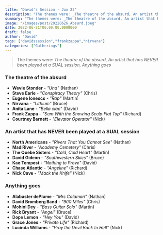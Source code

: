 ```yaml
---
title: "David's Session - Jun 22"
description: "The themes were: _The theatre of the absurd, An artist that has NEVER been played at a SUAL session, Anything goes_"
summary: "The themes were: _The theatre of the absurd, An artist that has NEVER been played at a SUAL session, Anything goes_"
image: "/images/post/20220626_Absurd.jpeg"
date: 2022-06-21T00:00:00.0000000
draft: false
author: "David"
tags: ["davidssession","frankzappa","nirvana"]
categories: ["Gatherings"]
---
```

> The themes were: _The theatre of the absurd, An artist that has NEVER been played at a SUAL session, Anything goes_
### The theatre of the absurd
- **Wevie Stonder** - _"Und"_ (Nathan)
- **Steve Earle** - _"Conspiracy Theory"_ (Chris)
- **Eugene Ionesco** - _"Rap"_ (Martin)
- **Nirvana** - _"Lithium"_ (Bruce)
- **Anita Lane** - _"Bella ciao"_ (David)
- **Frank Zappa** - _"Sam With the Showing Scalp Flat Top"_ (Richard)
- **Courtney Barnett** - _"Elevator Operator"_ (Nick)
### An artist that has NEVER been played at a SUAL session
- **North Americans** - _"Rivers That You Cannot See"_ (Nathan)
- **Mad River** - _"Academy Cemetery"_ (Chris)
- **The Quebe Sisters** - _"Cold, Cold Heart"_ (Martin)
- **David Gideon** - _"Southwestern Skies"_ (Bruce)
- **Kae Tempest** - _"Nothing to Prove"_ (David)
- **Chase Atlantic** - _"Angeline"_ (Richard)
- **Nick Cave** - _"Mack the Knife"_ (Nick)
### Anything goes
- **Alabaster dePlume** - _"Mrs Calamari"_ (Nathan)
- **David Bromberg Band** - _"900 Miles"_ (Chris)
- **Mohini Dey** - _"Bass Guitar Solo"_ (Martin)
- **Rick Bryant** - _"Angel"_ (Bruce)
- **Dope Lemon** - _"Hey You"_ (David)
- **Grace Jones** - _"Private Life"_ (Richard)
- **Lucinda Williams** - _"Pray the Devil Back to Hell"_ (Nick)
